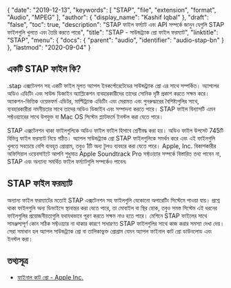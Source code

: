 {
  "date": "2019-12-13",
  "keywords": [
    "STAP",
    "file",
    "extension",
    "format",
    "Audio",
    "MPEG"
  ],
  "author": {
    "display_name": "Kashif Iqbal"
  },
  "draft": "false",
  "toc": true,
  "description": "STAP ফাইল ফর্ম্যাট এবং API সম্পর্কে জানুন যেগুলি STAP ফাইলগুলি খুলতে এবং তৈরি করতে পারে৷",
  "title": "STAP - সাউন্ডট্র্যাক প্রো ফাইল ফরম্যাট",
  "linktitle": "STAP",
  "menu": {
    "docs": {
      "parent": "audio",
      "identifier": "audio-stap-bn"
    }
  },
  "lastmod": "2020-09-04"
}

## একটি STAP ফাইল কি?

.stap এক্সটেনশন সহ একটি ফাইল মূলত অ্যাপল ইনকর্পোরেটেডের সাউন্ডট্র্যাক প্রো এর সাথে সম্পর্কিত। অ্যাপলের অডিও এডিটিং এবং সাউন্ড ডিজাইন অ্যাপ্লিকেশন ব্যবহারকারীদের তাদের সোনিক দৃষ্টি প্রকাশ করতে সক্ষম করে। অ্যাকশন-ভিত্তিক ওয়েভফর্ম এডিটর, মাল্টিট্র্যাক এডিটিং এবং মেরামত এবং পুনরুদ্ধারের বৈশিষ্ট্যগুলির সাথে, ব্যবহারকারীরা নমনীয়তার সাথে তাদের অডিও ডিজাইন এবং সম্পাদনা করতে পারে। STAP ফাইল বিন্যাসটি এমন সফ্টওয়্যারের সাথে উপযুক্ত যা Mac OS সিস্টেম প্ল্যাটফর্মে ইনস্টল করা যেতে পারে।

STAP এক্সটেনশন থাকা ফাইলগুলিকে অডিও ফাইল ফাইল হিসাবে শ্রেণীবদ্ধ করা হয়। অডিও ফাইল উপসেট 745টি বিভিন্ন ফাইল ফরম্যাট নিয়ে গঠিত। অ্যাপল সাউন্ডট্র্যাক প্রো STAP ফাইলগুলিকে সমর্থন করে এবং এই ফাইলগুলি খুলতে সবচেয়ে বেশি ব্যবহৃত প্রোগ্রাম, তবুও 1টি অন্য টুলও ব্যবহার করা যেতে পারে। Apple, Inc. বিকাশকারীর অফিসিয়াল ওয়েবসাইটে আপনি শুধুমাত্র Apple Soundtrack Pro সফ্টওয়্যার সম্পর্কে বিস্তারিত তথ্য পাবেন না, STAP এবং অন্যান্য সমর্থিত ফাইল ফর্ম্যাটগুলি সম্পর্কেও পাবেন৷

## STAP ফাইল ফরম্যাট

অন্যান্য ফাইল ফরম্যাটের মতোই STAP এক্সটেনশন সহ ফাইলগুলি যেকোনো অপারেটিং সিস্টেমে পাওয়া যায়। প্রশ্নে থাকা ফাইলগুলি অন্য ডিভাইসে স্থানান্তর করা যেতে পারে, তা মোবাইল বা স্থির হোক, তবুও সমস্ত সিস্টেম এই ধরনের ফাইলগুলির প্রয়োজনীয়তাগুলি যথাযথভাবে পূরণ করতে সক্ষম নাও হতে পারে।
মেশিনে STAP ফাইলের সাথে সামঞ্জস্যপূর্ণ কোন সঠিক সফ্টওয়্যার না থাকার কারণে সাধারণত STAP ফাইলগুলির সাথে কাজ করার সমস্যা দেখা দেয়। সেরা সমাধান হল অ্যাপল সাউন্ডট্র্যাক প্রো বা তালিকাভুক্ত প্রোগ্রাম যেমন অ্যাপল ফাইনাল কাট প্রো ডাউনলোড এবং ইনস্টল করা।

## তথ্যসূত্র
 * [ফাইনাল কাট প্রো - Apple Inc.](https://www.apple.com/final-cut-pro/)

